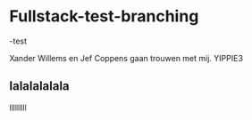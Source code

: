 # Fullstack-test-branching
-test

Xander Willems en Jef Coppens gaan trouwen met mij.
YIPPIE3


## lalalalalala

lllllllll